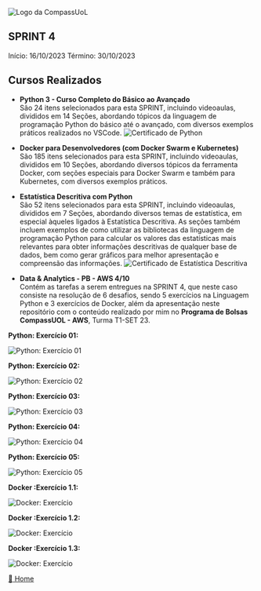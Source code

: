 ![Logo da CompassUoL](/img/Logo_CompassUOL.png)
## SPRINT 4
Início: 16/10/2023 Término: 30/10/2023

## Cursos Realizados

* **Python 3 - Curso Completo do Básico ao Avançado** </br>
São 24 itens selecionados para esta SPRINT, incluindo videoaulas, divididos em 14 Seções, abordando tópicos da linguagem de programação Python do básico até o avançado, com diversos exemplos práticos realizados no VSCode.
![Certificado de Python](/img/UC-f465ac9f-a747-4a5b-874c-75e8b88f3204.jpg)

* **Docker para Desenvolvedores (com Docker Swarm e Kubernetes)**</br>
São 185 itens selecionados para esta SPRINT, incluindo videoaulas, divididos em 10 Seções, abordando diversos tópicos da ferramenta Docker, com seções especiais para Docker Swarm e também para Kubernetes, com diversos exemplos práticos.

* **Estatística Descritiva com Python**</br>
São 52 itens selecionados para esta SPRINT, incluindo videoaulas, divididos em 7 Seções, abordando diversos temas de estatística, em especial àqueles ligados à Estatística Descritiva. As seções também incluem exemplos de como utilizar as bibliotecas da linguagem de programação Python para calcular os valores das estatísticas mais relevantes para obter informações descritivas de qualquer base de dados, bem como gerar gráficos para melhor apresentação e compreensão das informações.
![Certificado de Estatística Descritiva](/img/UC-137e2a69-d846-40d1-8f91-15df55ba4342.jpg)

* **Data & Analytics - PB - AWS 4/10**</br>
Contém as tarefas a serem entregues na SPRINT 4, que neste caso consiste na resolução de 6 desafios, sendo 5 exercícios na Linguagem Python e 3 exercícios de Docker, além da apresentação neste repositório com o conteúdo realizado por mim no **Programa de Bolsas CompassUOL - AWS**, Turma T1-SET 23.

**Python: Exercício 01:**

![Python: Exercício 01](/SPRINT%204/img/Ex01.png)

**Python: Exercício 02:**

![Python: Exercício 02](/SPRINT%204/img/Ex02.png)

**Python: Exercício 03:**

![Python: Exercício 03](/SPRINT%204/img/Ex03.png)

**Python: Exercício 04:**

![Python: Exercício 04](/SPRINT%204/img/Ex04.png)

**Python: Exercício 05:**

![Python: Exercício 05](/SPRINT%204/img/Ex05.png)

**Docker :Exercício 1.1:**

![Docker: Exercício](/SPRINT%204/img/Ex1.1%20Docker.png)

**Docker :Exercício 1.2:**

![Docker: Exercício](/SPRINT%204/img/Ex1.2%20Docker.png)

**Docker :Exercício 1.3:**

![Docker: Exercício](/SPRINT%204/img/Ex1.3%20Docker.png)



[:file_folder: Home](/)